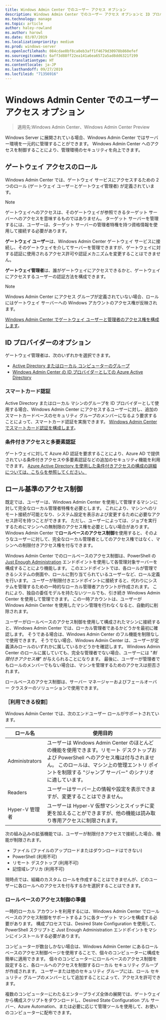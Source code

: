 ```yaml
---
title: Windows Admin Center でのユーザー アクセス オプション
description: Windows Admin Center でのユーザー アクセス オプションと ID プロバイダー (Project Honolulu)
ms.technology: manage
ms.topic: article
author: haley-rowland
ms.author: harowl
ms.date: 03/07/2019
ms.localizationpriority: medium
ms.prod: windows-server
ms.openlocfilehash: 084cdae0bf8ca0eb3aff1f4679d30978b860efef
ms.sourcegitcommit: 6aff3d88ff22ea141a6ea6572a5ad8dd6321f199
ms.translationtype: HT
ms.contentlocale: ja-JP
ms.lasthandoff: 09/27/2019
ms.locfileid: "71356916"
---
```

# <a name="user-access-options-with-windows-admin-center"></a>Windows Admin Center でのユーザー アクセス オプション

>適用先:Windows Admin Center、Windows Admin Center Preview

Windows Server に展開されている場合、Windows Admin Center ではサーバー環境を一元的に管理することができます。 Windows Admin Center へのアクセスを制御することにより、管理環境のセキュリティを向上できます。

## <a name="gateway-access-roles"></a>ゲートウェイ アクセスのロール

Windows Admin Center では、ゲートウェイ サービスにアクセスするための 2 つのロール (ゲートウェイ ユーザーとゲートウェイ管理者) が定義されています。

> [!NOTE]
> ゲートウェイへのアクセスは、そのゲートウェイが参照できるターゲット サーバーへのアクセスを意味するものではありません。 ターゲット サーバーを管理するには、ユーザーは、ターゲット サーバーの管理者特権を持つ資格情報を使用して接続する必要があります。

**ゲートウェイ ユーザー**は、Windows Admin Center ゲートウェイ サービスに接続し、そのゲートウェイを介してサーバーを管理できますが、ゲートウェイに対する認証に使用されるアクセス許可や認証メカニズムを変更することはできません。

**ゲートウェイ管理者**は、誰がゲートウェイにアクセスできるかと、ゲートウェイにアクセスするユーザーの認証方法を構成できます。

>[!NOTE]
> Windows Admin Center にアクセス グループが定義されていない場合、ロールにはゲートウェイ サーバーへの Windows アカウントのアクセス権が反映されます。 

[Windows Admin Center でゲートウェイ ユーザーと管理者のアクセス権を構成します](../configure/user-access-control.md)。

## <a name="identity-provider-options"></a>ID プロバイダーのオプション

ゲートウェイ管理者は、次のいずれかを選択できます。

 - [Active Directory またはローカル コンピューターのグループ](../configure/user-access-control.md#active-directory-or-local-machine-groups)
 - [Windows Admin Center の ID プロバイダーとしての Azure Active Directory](../configure/user-access-control.md#azure-active-directory)


### <a name="smartcard-authentication"></a>スマートカード認証

Active Directory またはローカル マシンのグループを ID プロバイダーとして使用する場合、Windows Admin Center にアクセスするユーザーに対し、追加のスマートカードベースのセキュリティ グループのメンバーになるよう要求することによって、スマートカード認証を実施できます。 [Windows Admin Center でスマートカード認証を構成します](../configure/user-access-control.md#active-directory-or-local-machine-groups)。

### <a name="conditional-access-and-multi-factor-authentication"></a>条件付きアクセスと多要素認証

ゲートウェイに対して Azure AD 認証を要求することにより、Azure AD で提供されている条件付きアクセスや多要素認証などの追加のセキュリティ機能を利用できます。 [Azure Active Directory を使用した条件付きアクセスの構成の詳細については、こちらを参照してください。](https://docs.microsoft.com/azure/active-directory/active-directory-conditional-access-azure-portal-get-started)

## <a name="role-based-access-control"></a>ロール基準のアクセス制御

既定では、ユーザーは、Windows Admin Center を使用して管理するマシンに対して完全なローカル管理者特権を必要とします。
これにより、マシンへのリモート接続が可能となり、システム設定を表示および変更するために必要なアクセス許可を持つことができます。
ただし、ユーザーによっては、ジョブを実行するためにマシンへの無制限のアクセス権を必要としない場合があります。
Windows Admin Center で**ロールベースのアクセス制御**を使用すると、そのようなユーザーに対して、完全なローカル管理者としてのアクセス権ではなく、マシンへの制限付きアクセス権を付与できます。

Windows Admin Center でのロールベースのアクセス制御は、PowerShell の [Just Enough Administration](https://aka.ms/jeadocs) エンドポイントを使用して各管理対象サーバーを構成することにより機能します。
このエンドポイントでは、各ロールが管理できるシステムの側面や、ロールに割り当てられているユーザーなど、ロール定義を行います。
ユーザーが制限付きエンドポイントに接続すると、代わりにシステムを管理するための一時的なローカル管理者アカウントが作成されます。
これにより、独自の委任モデルを持たないツールでも、引き続き Windows Admin Center を使用して管理できます。
この一時アカウントは、ユーザーが Windows Admin Center を使用したマシン管理を行わなくなると、自動的に削除されます。

ユーザーがロールベースのアクセス制御を使用して構成されたマシンに接続すると、Windows Admin Center では、ローカル管理者であるかどうかを最初に確認します。
そうである場合は、Windows Admin Center のフル機能を制限なしで使用できます。
そうでない場合、Windows Admin Center は、ユーザーが定義済みロールのいずれかに属しているかどうかを確認します。
Windows Admin Center のロールに属していても、完全な管理者でない場合、ユーザーには "*制限付きアクセス権*" が与えられることになります。
最後に、ユーザーが管理者でもロールのメンバーでもない場合は、マシンを管理するためのアクセスは拒否されます。

ロールベースのアクセス制御は、サーバー マネージャーおよびフェールオーバー クラスターのソリューションで使用できます。

### <a name="available-roles"></a>［利用できる役割］

Windows Admin Center では、次のエンドユーザー ロールがサポートされています。

ロール名 | 使用目的
----------|-------------
Administrators | ユーザーは Windows Admin Center のほとんどの機能を使用できます。リモート デスクトップおよび PowerShell へのアクセス権は付与されません。 このロールは、マシン上の管理エントリ ポイントを制限する "ジャンプ サーバー" のシナリオに適しています。
Readers | ユーザーはサーバー上の情報や設定を表示できますが、変更することはできません。
Hyper-V 管理者 | ユーザーは Hyper-V 仮想マシンとスイッチに変更を加えることができますが、他の機能は読み取り専用アクセスに制限されます。

次の組み込みの拡張機能では、ユーザーが制限付きアクセスで接続した場合、機能が制限されます。

- ファイル (ファイルのアップロードまたはダウンロードはできない)
- PowerShell (利用不可)
- リモート デスクトップ (利用不可)
- 記憶域レプリカ (利用不可)

現時点では、組織のカスタム ロールを作成することはできませんが、どのユーザーに各ロールへのアクセスを付与するかを選択することはできます。

### <a name="preparing-for-role-based-access-control"></a>ロールベースのアクセス制御の準備

一時的ローカル アカウントを利用するには、Windows Admin Center でロールベースのアクセス制御をサポートするように各ターゲット マシンを構成する必要があります。
構成プロセスでは、Desired State Configuration を使用して、PowerShell スクリプトと Just Enough Administration エンドポイントをマシンにインストールする必要があります。

コンピューターが数台しかない場合は、Windows Admin Center にあるロールベースのアクセス制御ページを使用することで、個々のコンピューターに構成を簡単に適用できます。
個々のコンピューターにロールベースのアクセス制御を設定すると、各ロールへのアクセスを制御するローカル セキュリティ グループが作成されます。
ユーザーまたは他のセキュリティ グループには、ロール セキュリティ グループのメンバーとして追加することによって、アクセスを許可できます。

複数のコンピューターにわたるエンタープライズ全体の展開では、ゲートウェイから構成スクリプトをダウンロードし、Desired State Configuration プル サーバー、Azure Automation、または必要に応じて管理ツールを使用して、お使いのコンピューターに配布できます。
